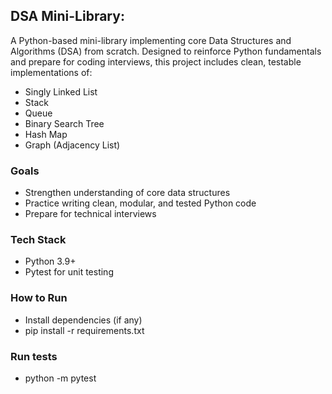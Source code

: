 ## DSA Mini-Library:
 
A Python-based mini-library implementing core Data Structures and Algorithms (DSA) from scratch. Designed to reinforce Python fundamentals and prepare for coding interviews, this project includes clean, testable implementations of:

- Singly Linked List
- Stack
- Queue
- Binary Search Tree
- Hash Map
- Graph (Adjacency List)

### Goals 
- Strengthen understanding of core data structures
- Practice writing clean, modular, and tested Python code
- Prepare for technical interviews 

### Tech Stack
- Python 3.9+
- Pytest for unit testing

### How to Run
- Install dependencies (if any)
- pip install -r requirements.txt

###  Run tests
- python -m pytest
